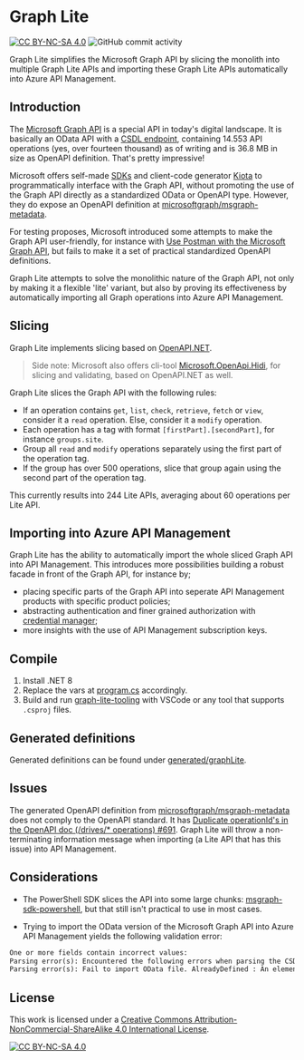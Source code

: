 # Graph Lite

[![CC BY-NC-SA 4.0][cc-by-nc-sa-shield]][cc-by-nc-sa]
![GitHub commit activity](https://img.shields.io/github/commit-activity/m/erwinkramer/msgraph-lite)

Graph Lite simplifies the Microsoft Graph API by slicing the monolith into multiple Graph Lite APIs and importing these Graph Lite APIs automatically into Azure API Management.

## Introduction

The [Microsoft Graph API](https://graph.microsoft.com/v1.0) is a special API in today's digital landscape. It is basically an OData API with a [CSDL endpoint](https://graph.microsoft.com/v1.0/$metadata), containing 14.553 API operations (yes, over fourteen thousand) as of writing and is 36.8 MB in size as OpenAPI definition. That's pretty impressive!

Microsoft offers self-made [SDKs](https://learn.microsoft.com/en-us/graph/sdks/sdks-overview#supported-languages) and client-code generator [Kiota](https://learn.microsoft.com/en-us/graph/sdks/generate-with-kiota) to programmatically interface with the Graph API, without promoting the use of the Graph API directly as a standardized OData or OpenAPI type. However, they do expose an OpenAPI definition at [microsoftgraph/msgraph-metadata](https://github.com/microsoftgraph/msgraph-metadata/tree/master/openapi/v1.0).

For testing proposes, Microsoft introduced some attempts to make the Graph API user-friendly, for instance with [Use Postman with the Microsoft Graph API](https://learn.microsoft.com/en-us/graph/use-postman), but fails to make it a set of practical standardized OpenAPI definitions.

Graph Lite attempts to solve the monolithic nature of the Graph API, not only by making it a flexible 'lite' variant, but also by proving its effectiveness by automatically importing all Graph operations into Azure API Management.

## Slicing

Graph Lite implements slicing based on [OpenAPI.NET](https://github.com/microsoft/OpenAPI.NET).

> Side note: Microsoft also offers cli-tool [Microsoft.OpenApi.Hidi](https://github.com/microsoft/OpenAPI.NET/tree/vnext/src/Microsoft.OpenApi.Hidi), for slicing and validating, based on OpenAPI.NET as well.

Graph Lite slices the Graph API with the following rules:

- If an operation contains `get`, `list`, `check`, `retrieve`, `fetch` or `view`, consider it a `read` operation. Else, consider it a `modify` operation.
- Each operation has a tag with format `[firstPart].[secondPart]`, for instance `groups.site`.
- Group all `read` and `modify` operations separately using the first part of the operation tag.
- If the group has over 500 operations, slice that group again using the second part of the operation tag.

This currently results into 244 Lite APIs, averaging about 60 operations per Lite API.

## Importing into Azure API Management

Graph Lite has the ability to automatically import the whole sliced Graph API into API Management. This introduces more possibilities building a robust facade in front of the Graph API, for instance by;

- placing specific parts of the Graph API into seperate API Management products with specific product policies;
- abstracting authentication and finer grained authorization with [credential manager](https://learn.microsoft.com/en-us/azure/api-management/credentials-overview);
- more insights with the use of API Management subscription keys.

## Compile

1. Install .NET 8
2. Replace the vars at [program.cs](./graph-lite-tooling/Program.cs) accordingly.
3. Build and run [graph-lite-tooling](./graph-lite-tooling) with VSCode or any tool that supports `.csproj` files.

## Generated definitions

Generated definitions can be found under [generated/graphLite](./generated/graphLite/).

## Issues

The generated OpenAPI definition from [microsoftgraph/msgraph-metadata](https://github.com/microsoftgraph/msgraph-metadata/tree/master/openapi/v1.0) does not comply to the OpenAPI standard. It has [Duplicate operationId's in the OpenAPI doc (/drives/* operations) #691](https://github.com/microsoftgraph/msgraph-metadata/issues/691). Graph Lite will throw a non-terminating information message when importing (a Lite API that has this issue) into API Management.

## Considerations

- The PowerShell SDK slices the API into some large chunks: [msgraph-sdk-powershell](https://github.com/microsoftgraph/msgraph-sdk-powershell/tree/dev/openApiDocs/v1.0), but that still isn't practical to use in most cases.

- Trying to import the OData version of the Microsoft Graph API into Azure API Management yields the following validation error:

```txt
One or more fields contain incorrect values:
Parsing error(s): Encountered the following errors when parsing the CSDL document: AlreadyDefined : An element with the name 'microsoft.graph.image' is already defined. : (38773, 14) AlreadyDefined : An element with the name 'microsoft.graph.image' is already defined. : (38777, 14) AlreadyDefined : An element with the name 'microsoft.graph.image' is already defined. : (38782, 14) AlreadyDefined : An element with the name 'microsoft.graph.image' is already defined. : (38788, 14) BadProperty : The member name 'list' cannot be used in a type with the same name. Member names cannot be the same as their enclosing type. : (25626, 18) RecordExpressionHasExtraProperties : The type of the record expression is not open and does not contain a property named 'Date'. : (3555, 26) RecordExpressionHasExtraProperties : The type of the record expression is not open and does not contain a property named 'RemovalDate'. : (3555, 26) RecordExpressionHasExtraProperties : The type of the record expression is not open and does not contain a property named 'Date'. : (3570, 26) RecordExpressionHasExtraPro...
Parsing error(s): Fail to import OData file. AlreadyDefined : An element with the name 'microsoft.graph.image' is already defined. : (38773, 14), AlreadyDefined : An element with the name 'microsoft.graph.image' is already defined. : (38777, 14), AlreadyDefined : An element with the name 'microsoft.graph.image' is already defined. : (38782, 14), AlreadyDefined : An element with the name 'microsoft.graph.image' is already defined. : (38788, 14), BadProperty : The member name 'list' cannot be used in a type with the same name. Member names cannot be the same as their enclosing type. : (25626, 18), RecordExpressionHasExtraProperties : The type of the record expression is not open and does not contain a property named 'Date'. : (3555, 26), RecordExpressionHasExtraProperties : The type of the record expression is not open and does not contain a property named 'RemovalDate'. : (3555, 26), RecordExpressionHasExtraProperties : The type of the record expression is not open and does not contain a property named 'Date'. : (3570, 26), RecordExpressionHasExtraProperties : The type of the record expression is not open and does not contain a property named 'RemovalDate'. : (3570, 26), RecordExpressionHasExtraProperties : The type of the record expression is not open and does not contain a property named 'Date'. : (3585, 26), RecordExpressionHasExtraProperties : The type of the record expression is not open and does not contain a property named 'RemovalDate'. : (3585, 26), RecordExpressionHasExtraProperties : The type of the record expression is not open and does not contain a property named 'Date'. : (3600, 26), RecordExpressionHasExtraProperties : The type of the record expression is not open and does not contain a property named 'RemovalDate'. : (3600, 26), RecordExpressionHasExtraProperties : The type of the record expression is not open and does not contain a property named 'Date'. : (3615, 26), RecordExpressionHasExtraProperties : The type of the record expression is not open and does not contain a property named 'RemovalDate'. : (3615, 26), RecordExpressionHasExtraProperties : The type of the record expression is not open and does not contain a property named 'Date'. : (3630, 26), RecordExpressionHasExtraProperties : The type of the record expression is not open and does not contain a property named 'RemovalDate'. : (3630, 26), RecordExpressionHasExtraProperties : The type of the record expression is not open and does not contain a property named 'Date'. : (3645, 26), RecordExpressionHasExtraProperties : The type of the record expression is not open and does not contain a property named 'RemovalDate'. : (3645, 26), RecordExpressionHasExtraProperties : The type of the record expression is not open and does not contain a property named 'Date'. : (3660, 26), RecordExpressionHasExtraProperties : The type of the record expression is not open and does not contain a property named 'RemovalDate'. : (3660, 26), RecordExpressionHasExtraProperties : The type of the record expression is not open and does not contain a property named 'Date'. : (3675, 26), RecordExpressionHasExtraProperties : The type of the record expression is not open and does not contain a property named 'RemovalDate'. : (3675, 26), RecordExpressionHasExtraProperties : The type of the record expression is not open and does not contain a property named 'Date'. : (3690, 26), RecordExpressionHasExtraProperties : The type of the record expression is not open and does not contain a property named 'RemovalDate'. : (3690, 26), RecordExpressionHasExtraProperties : The type of the record expression is not open and does not contain a property named 'Date'. : (3705, 26), RecordExpressionHasExtraProperties : The type of the record expression is not open and does not contain a property named 'RemovalDate'. : (3705, 26), RecordExpressionHasExtraProperties : The type of the record expression is not open and does not contain a property named 'Date'. : (3720, 26), RecordExpressionHasExtraProperties : The type of the record expression is not open and does not contain a property named 'RemovalDate'. : (3720, 26), RecordExpressionHasExtraProperties : The type of the record expression is not open and does not contain a property named 'Date'. : (3735, 26), RecordExpressionHasExtraProperties : The type of the record expression is not open and does not contain a property named 'RemovalDate'. : (3735, 26), RecordExpressionHasExtraProperties : The type of the record expression is not open and does not contain a property named 'Date'. : (3750, 26), RecordExpressionHasExtraProperties : The type of the record expression is not open and does not contain a property named 'RemovalDate'. : (3750, 26), RecordExpressionHasExtraProperties : The type of the record expression is not open and does not contain a property named 'Date'. : (3765, 26), RecordExpressionHasExtraProperties : The type of the record expression is not open and does not contain a property named 'RemovalDate'. : (3765, 26), RecordExpressionHasExtraProperties : The type of the record expression is not open and does not contain a property named 'Referenceable'. : (3799, 22), RecordExpressionHasExtraProperties : The type of the record expression is not open and does not contain a property named 'Referenceable'. : (3825, 22), RecordExpressionHasExtraProperties : The type of the record expression is not open and does not contain a property named 'Referenceable'. : (5269, 22), RecordExpressionHasExtraProperties : The type of the record expression is not open and does not contain a property named 'Referenceable'. : (5303, 22), RecordExpressionHasExtraProperties : The type of the record expression is not open and does not contain a property named 'Date'. : (5983, 26), RecordExpressionHasExtraProperties : The type of the record expression is not open and does not contain a property named 'RemovalDate'. : (5983, 26), RecordExpressionHasExtraProperties : The type of the record expression is not open and does not contain a property named 'Date'. : (6102, 26), RecordExpressionHasExtraProperties : The type of the record expression is not open and does not contain a property named 'RemovalDate'. : (6102, 26), RecordExpressionHasExtraProperties : The type of the record expression is not open and does not contain a property named 'Date'. : (6165, 26), RecordExpressionHasExtraProperties : The type of the record expression is not open and does not contain a property named 'RemovalDate'. : (6165, 26), RecordExpressionHasExtraProperties : The type of the record expression is not open and does not contain a property named 'Date'. : (6180, 26), RecordExpressionHasExtraProperties : The type of the record expression is not open and does not contain a property named 'RemovalDate'. : (6180, 26), RecordExpressionHasExtraProperties : The type of the record expression is not open and does not contain a property named 'Referenceable'. : (6221, 22), RecordExpressionHasExtraProperties : The type of the record expression is not open and does not contain a property named 'Referenceable'. : (6258, 22), RecordExpressionHasExtraProperties : The type of the record expression is not open and does not contain a property named 'Referenceable'. : (6288, 22), RecordExpressionHasExtraProperties : The type of the record expression is not open and does not contain a property named 'Referenceable'. : (6317, 22), RecordExpressionHasExtraProperties : The type of the record expression is not open and does not contain a property named 'Referenceable'. : (6346, 22), RecordExpressionHasExtraProperties : The type of the record expression is not open and does not contain a property named 'Referenceable'. : (6411, 22), RecordExpressionHasExtraProperties : The type of the record expression is not open and does not contain a property named 'Referenceable'. : (6435, 22), RecordExpressionHasExtraProperties : The type of the record expression is not open and does not contain a property named 'Referenceable'. : (6462, 22), RecordExpressionHasExtraProperties : The type of the record expression is not open and does not contain a property named 'Referenceable'. : (6502, 22), RecordExpressionHasExtraProperties : The type of the record expression is not open and does not contain a property named 'Referenceable'. : (6887, 22), RecordExpressionHasExtraProperties : The type of the record expression is not open and does not contain a property named 'Date'. : (7471, 26), RecordExpressionHasExtraProperties : The type of the record expression is not open and does not contain a property named 'RemovalDate'. : (7471, 26), RecordExpressionHasExtraProperties : The type of the record expression is not open and does not contain a property named 'Date'. : (7486, 26), RecordExpressionHasExtraProperties : The type of the record expression is not open and does not contain a property named 'RemovalDate'. : (7486, 26), RecordExpressionHasExtraProperties : The type of the record expression is not open and does not contain a property named 'Date'. : (7501, 26), RecordExpressionHasExtraProperties : The type of the record expression is not open and does not contain a property named 'RemovalDate'. : (7501, 26), RecordExpressionHasExtraProperties : The type of the record expression is not open and does not contain a property named 'Date'. : (7516, 26), RecordExpressionHasExtraProperties : The type of the record expression is not open and does not contain a property named 'RemovalDate'. : (7516, 26), RecordExpressionHasExtraProperties : The type of the record expression is not open and does not contain a property named 'Date'. : (7531, 26), RecordExpressionHasExtraProperties : The type of the record expression is not open and does not contain a property named 'RemovalDate'. : (7531, 26), RecordExpressionHasExtraProperties : The type of the record expression is not open and does not contain a property named 'Date'. : (15765, 26), RecordExpressionHasExtraProperties : The type of the record expression is not open and does not contain a property named 'RemovalDate'. : (15765, 26), RecordExpressionHasExtraProperties : The type of the record expression is not open and does not contain a property named 'Date'. : (15829, 26), RecordExpressionHasExtraProperties : The type of the record expression is not open and does not contain a property named 'RemovalDate'. : (15829, 26), RecordExpressionHasExtraProperties : The type of the record expression is not open and does not contain a property named 'Date'. : (15844, 26), RecordExpressionHasExtraProperties : The type of the record expression is not open and does not contain a property named 'RemovalDate'. : (15844, 26), RecordExpressionHasExtraProperties : The type of the record expression is not open and does not contain a property named 'Date'. : (15859, 26), RecordExpressionHasExtraProperties : The type of the record expression is not open and does not contain a property named 'RemovalDate'. : (15859, 26), RecordExpressionHasExtraProperties : The type of the record expression is not open and does not contain a property named 'Date'. : (15874, 26), RecordExpressionHasExtraProperties : The type of the record expression is not open and does not contain a property named 'RemovalDate'. : (15874, 26), RecordExpressionHasExtraProperties : The type of the record expression is not open and does not contain a property named 'Date'. : (15889, 26), RecordExpressionHasExtraProperties : The type of the record expression is not open and does not contain a property named 'RemovalDate'. : (15889, 26), RecordExpressionHasExtraProperties : The type of the record expression is not open and does not contain a property named 'Date'. : (15904, 26), RecordExpressionHasExtraProperties : The type of the record expression is not open and does not contain a property named 'RemovalDate'. : (15904, 26), RecordExpressionHasExtraProperties : The type of the record expression is not open and does not contain a property named 'Date'. : (15919, 26), RecordExpressionHasExtraProperties : The type of the record expression is not open and does not contain a property named 'RemovalDate'. : (15919, 26), RecordExpressionHasExtraProperties : The type of the record expression is not open and does not contain a property named 'Date'. : (15934, 26), RecordExpressionHasExtraProperties : The type of the record expression is not open and does not contain a property named 'RemovalDate'. : (15934, 26), RecordExpressionHasExtraProperties : The type of the record expression is not open and does not contain a property named 'Date'. : (15949, 26), RecordExpressionHasExtraProperties : The type of the record expression is not open and does not contain a property named 'RemovalDate'. : (15949, 26), RecordExpressionHasExtraProperties : The type of the record expression is not open and does not contain a property named 'Date'. : (15964, 26), RecordExpressionHasExtraProperties : The type of the record expression is not open and does not contain a property named 'RemovalDate'. : (15964, 26), RecordExpressionHasExtraProperties : The type of the record expression is not open and does not contain a property named 'Date'. : (15979, 26), RecordExpressionHasExtraProperties : The type of the record expression is not open and does not contain a property named 'RemovalDate'. : (15979, 26), RecordExpressionHasExtraProperties : The type of the record expression is not open and does not contain a property named 'Date'. : (15994, 26), RecordExpressionHasExtraProperties : The type of the record expression is not open and does not contain a property named 'RemovalDate'. : (15994, 26), RecordExpressionHasExtraProperties : The type of the record expression is not open and does not contain a property named 'Date'. : (16009, 26), RecordExpressionHasExtraProperties : The type of the record expression is not open and does not contain a property named 'RemovalDate'. : (16009, 26), RecordExpressionHasExtraProperties : The type of the record expression is not open and does not contain a property named 'Date'. : (16024, 26), RecordExpressionHasExtraProperties : The type of the record expression is not open and does not contain a property named 'RemovalDate'. : (16024, 26), RecordExpressionHasExtraProperties : The type of the record expression is not open and does not contain a property named 'Date'. : (16039, 26), RecordExpressionHasExtraProperties : The type of the record expression is not open and does not contain a property named 'RemovalDate'. : (16039, 26), RecordExpressionHasExtraProperties : The type of the record expression is not open and does not contain a property named 'Date'. : (16054, 26), RecordExpressionHasExtraProperties : The type of the record expression is not open and does not contain a property named 'RemovalDate'. : (16054, 26), RecordExpressionHasExtraProperties : The type of the record expression is not open and does not contain a property named 'Date'. : (16069, 26), RecordExpressionHasExtraProperties : The type of the record expression is not open and does not contain a property named 'RemovalDate'. : (16069, 26), RecordExpressionHasExtraProperties : The type of the record expression is not open and does not contain a property named 'Date'. : (16788, 26), RecordExpressionHasExtraProperties : The type of the record expression is not open and does not contain a property named 'RemovalDate'. : (16788, 26)
```

## License

This work is licensed under a
[Creative Commons Attribution-NonCommercial-ShareAlike 4.0 International License][cc-by-nc-sa].

[![CC BY-NC-SA 4.0][cc-by-nc-sa-image]][cc-by-nc-sa]

[cc-by-nc-sa]: http://creativecommons.org/licenses/by-nc-sa/4.0/
[cc-by-nc-sa-image]: https://licensebuttons.net/l/by-nc-sa/4.0/88x31.png
[cc-by-nc-sa-shield]: https://img.shields.io/badge/License-CC%20BY--NC--SA%204.0-lightgrey.svg

